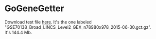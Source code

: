 # GoGeneGetter

Download test file [here](https://www.ncbi.nlm.nih.gov/geo/query/acc.cgi?acc=GSE70138). It's the one labeled "GSE70138_Broad_LINCS_Level2_GEX_n78980x978_2015-06-30.gct.gz". It's 144.4 Mb.
